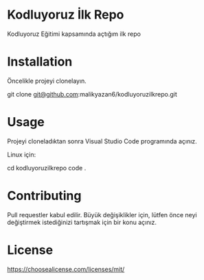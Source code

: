 # Kodluyoruz İlk Repo

Kodluyoruz Eğitimi kapsamında açtığım ilk repo
# Installation
Öncelikle projeyi clonelayın.

git clone git@github.com:malikyazan6/kodluyoruzilkrepo.git
# Usage
Projeyi cloneladıktan sonra Visual Studio Code programında açınız.

Linux için:

cd kodluyoruzilkrepo
code .
# Contributing
Pull requestler kabul edilir. Büyük değişiklikler için, lütfen önce neyi değiştirmek istediğinizi tartışmak için bir konu açınız.

# License
https://choosealicense.com/licenses/mit/
